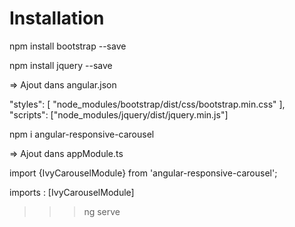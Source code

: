 # Installation

npm install bootstrap --save 

npm install jquery --save

=> Ajout dans angular.json

"styles": [
              "node_modules/bootstrap/dist/css/bootstrap.min.css"
            ],
"scripts": ["node_modules/jquery/dist/jquery.min.js"]


npm i angular-responsive-carousel

=> Ajout dans appModule.ts

import {IvyCarouselModule} from 'angular-responsive-carousel';

imports : [IvyCarouselModule]

>>> ng serve
